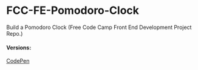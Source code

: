 # FCC-FE-Pomodoro-Clock
Build a Pomodoro Clock (Free Code Camp Front End Development Project Repo.)

#### Versions: 
<a href="https://codepen.io/profoundcoder/live/BzKrog">CodePen</a>
